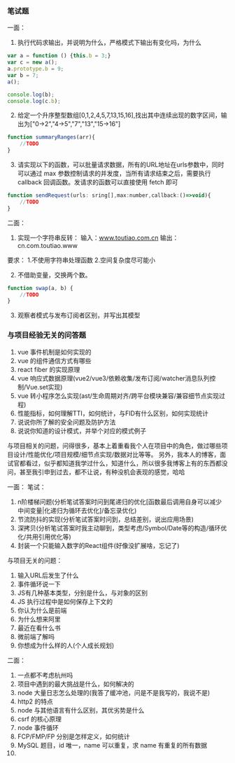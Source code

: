 ### 笔试题
一面：
1. 执行代码求输出，并说明为什么，严格模式下输出有变化吗，为什么
```js
var a = function () {this.b = 3;}
var c = new a();
a.prototype.b = 9;
var b = 7;
a();

console.log(b);
console.log(c.b);
```
2. 给定一个升序整型数组[0,1,2,4,5,7,13,15,16],找出其中连续出现的数字区间，输出为["0->2","4->5","7","13","15->16"]
```js
function summaryRanges(arr){
    //TODO
}
```
3. 请实现以下的函数，可以批量请求数据，所有的URL地址在urls参数中，同时可以通过 max 参数控制请求的并发度，当所有请求结束之后，需要执行 callback 回调函数。发请求的函数可以直接使用 fetch 即可
```js
function sendRequest(urls: sring[],max:number,callback:()=>void){
    //TODO
}
```
二面：

1. 实现一个字符串反转：
输入：www.toutiao.com.cn
输出：cn.com.toutiao.www

要求：
1.不使用字符串处理函数
2.空间复杂度尽可能小

2. 不借助变量，交换两个数。
```js
function swap(a, b) {
    //TODO
}
```
3. 观察者模式与发布订阅者区别，并写出其模型

### 与项目经验无关的问答题
1. vue 事件机制是如何实现的
2. vue 的组件通信方式有哪些
3. react fiber 的实现原理
4. vue 响应式数据原理(vue2/vue3/依赖收集/发布订阅/watcher消息队列控制/Vue.set实现)
5. vue 转小程序怎么实现(ast/生命周期对齐/跨平台模块兼容/兼容细节点实现过程)
6. 性能指标，如何理解TTI，如何统计，与FID有什么区别，如何实现统计
7. 说说你所了解的安全问题及防护方法
8. 说说你知道的设计模式，并举个对应的模式例子

与项目相关的问题，问得很多，基本上着重看我个人在项目中的角色，做过哪些项目设计/性能优化/项目规模/细节点实现/数据对比等等。
另外，我本人的博客，面试官都看过，似乎都知道我学过什么，知道什么，所以很多我博客上有的东西都没问，甚至我引申到过去，都不让说，有种没机会表现的感觉，哈哈

<!-- -------------------------- -->
一面：
笔试：
1. n阶楼梯问题(分析笔试答案时问到尾递归的优化[函数最后调用自身可以减少中间变量|化递归为循环去优化]/备忘录优化)
2. 节流防抖的实现(分析笔试答案时问到，总结差别，说出应用场景)
3. 深拷贝(分析笔试答案时我主动聊到，类型考虑/Symbol/Date等的构造/循环优化/共用引用优化等)
4. 封装一个只能输入数字的React组件(好像没扩展啥，忘记了)

与项目无关的问题：
1. 输入URL后发生了什么
2. 事件循环说一下
3. JS有几种基本类型，分别是什么，与对象的区别
4. JS 执行过程中是如何保存上下文的
5. 你认为什么是前端
6. 为什么想来阿里
7. 最近在看什么书
8. 微前端了解吗
9. 你想成为什么样的人(个人成长规划)

二面：
1. 一点都不考虑杭州吗
2. 项目中遇到的最大挑战是什么，如何解决的
3. node 大量日志怎么处理的(我答了缓冲池，问是不是我写的，我说不是)
4. http2 的特点
5. node 与其他语言有什么区别，其优劣势是什么
6. csrf 的核心原理
7. node 事件循环
8. FCP/FMP/FP 分别是怎样定义，如何统计
9. MySQL 题目，id 唯一，name 可以重复，求 name 有重复的所有数据
10. 